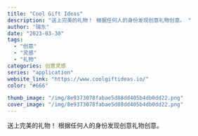 ```yaml
---
title: "Cool Gift Ideas"
description: "送上完美的礼物！ 根据任何人的身份发现创意礼物创意。 "
author: "瑞东"
date: "2023-03-30"
tags:
  - "创意"
  - "灵感"
  - "礼物"
categories: 创意灵感
series: "application"
website_link: "https://www.coolgiftideas.io/"
color: "#666"

thumb_image: "/img/8e9373078fabae5d88dd405b4db0dd22.png"
cover_image: "/img/8e9373078fabae5d88dd405b4db0dd22.png"
---
```


送上完美的礼物！ 根据任何人的身份发现创意礼物创意。 